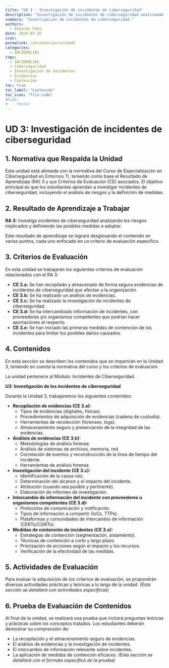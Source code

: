 ```yaml
---
title: "UD 3 - Investigación de incidentes de ciberseguridad"
description: "Investigación de incidentes de ciberseguridad analizando los riesgos implicados y definiendo las posibles medidas a adoptar."
summary: "Investigación de incidentes de ciberseguridad."
authors:
  - Eduardo Fdez.
date: 2024-07-15
icon:  
permalink: /incidencias/unidad3
categories:
  - INCIDENCIAS
tags:
  - INCIDENCIAS
  - Ciberseguridad
  - Investigación de Incidentes
  - Evidencias
  - Contención
toc: true
toc_label: "Contenido"
toc_icon: "file-code"
#hide:
#  - footer
---
```


# UD 3: Investigación de incidentes de ciberseguridad

## 1. Normativa que Respalda la Unidad
Esta unidad está alineada con la normativa del Curso de Especialización en Ciberseguridad en Entornos TI, teniendo como base el Resultado de Aprendizaje (RA) 3 y sus Criterios de Evaluación (CE) asociados. El objetivo principal es que los estudiantes aprendan a investigar incidentes de ciberseguridad, incluyendo el análisis de riesgos y la definición de medidas.

## 2. Resultado de Aprendizaje a Trabajar
**RA 3:** Investiga incidentes de ciberseguridad analizando los riesgos implicados y definiendo las posibles medidas a adoptar.

Este resultado de aprendizaje se logrará desglosando el contenido en varios puntos, cada uno enfocado en un criterio de evaluación específico.

## 3. Criterios de Evaluación
En esta unidad se trabajarán los siguientes criterios de evaluación relacionados con el RA 3:

*   **CE 3.a:** Se han recopilado y almacenado de forma segura evidencias de incidentes de ciberseguridad que afectan a la organización.
*   **CE 3.b:** Se ha realizado un análisis de evidencias.
*   **CE 3.c:** Se ha realizado la investigación de incidentes de ciberseguridad.
*   **CE 3.d:** Se ha intercambiado información de incidentes, con proveedores y/o organismos competentes que podrían hacer aportaciones al respecto.
*   **CE 3.e:** Se han iniciado las primeras medidas de contención de los incidentes para limitar los posibles daños causados.

## 4. Contenidos
En esta sección se describen los contenidos que se impartirán en la Unidad 3, teniendo en cuenta la normativa del curso y los criterios de evaluación.

La unidad pertenece al Módulo: Incidentes de Ciberseguridad.

**U3: Investigación de los incidentes de ciberseguridad**

Durante la Unidad 3, trabajaremos los siguientes contenidos:

*   **Recopilación de evidencias (CE 3.a):**
    *   Tipos de evidencias (digitales, físicas).
    *   Procedimientos de adquisición de evidencias (cadena de custodia).
    *   Herramientas de recolección (forenses, logs).
    *   Almacenamiento seguro y preservación de la integridad de las evidencias.
*   **Análisis de evidencias (CE 3.b):**
    *   Metodologías de análisis forense.
    *   Análisis de sistemas de archivos, memoria, red.
    *   Correlación de eventos y reconstrucción de la línea de tiempo del incidente.
    *   Herramientas de análisis forense.
*   **Investigación del incidente (CE 3.c):**
    *   Identificación de la causa raíz.
    *   Determinación del alcance y el impacto del incidente.
    *   Atribución (cuando sea posible y pertinente).
    *   Elaboración de informes de investigación.
*   **Intercambio de información del incidente con proveedores u organismos competentes (CE 3.d):**
    *   Protocolos de comunicación y notificación.
    *   Tipos de información a compartir (IoCs, TTPs).
    *   Plataformas y comunidades de intercambio de información (CERTs/CSIRTs).
*   **Medidas de contención de incidentes (CE 3.e):**
    *   Estrategias de contención (segmentación, aislamiento).
    *   Técnicas de contención a corto y largo plazo.
    *   Priorización de acciones según el impacto y los recursos.
    *   Verificación de la efectividad de las medidas.

## 5. Actividades de Evaluación
Para evaluar la adquisición de los criterios de evaluación, se propondrán diversas actividades prácticas y teóricas a lo largo de la unidad.
*(Esta sección se detallará con actividades específicas)*

## 6. Prueba de Evaluación de Contenidos
Al final de la unidad, se realizará una prueba que incluirá preguntas teóricas y prácticas sobre los conceptos tratados. Los estudiantes deberán demostrar su comprensión de:
*   La recopilación y el almacenamiento seguro de evidencias.
*   El análisis de evidencias y la investigación de incidentes.
*   El intercambio de información relevante sobre incidentes.
*   La aplicación de medidas de contención eficaces.
*(Esta sección se detallará con el formato específico de la prueba)*
